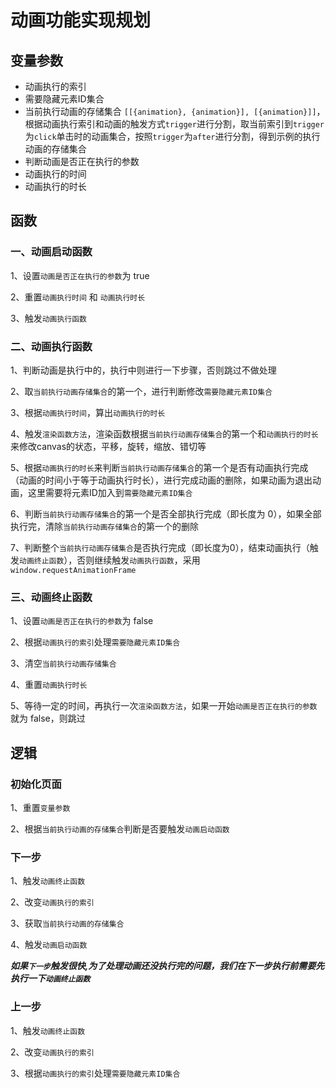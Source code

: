 # 动画功能实现规划

## 变量参数
- 动画执行的索引
- 需要隐藏元素ID集合
- 当前执行动画的存储集合 `[[{animation}, {animation}], [{animation}]]`，根据动画执行索引和动画的触发方式`trigger`进行分割，取当前索引到`trigger`为`click`单击时的动画集合，按照`trigger`为`after`进行分割，得到示例的执行动画的存储集合
- 判断动画是否正在执行的参数
- 动画执行的时间
- 动画执行的时长


## 函数
### 一、动画启动函数

1、设置`动画是否正在执行的参数`为 true

2、重置`动画执行时间` 和 `动画执行时长`

3、触发`动画执行函数`

### 二、动画执行函数

1、判断动画是执行中的，执行中则进行一下步骤，否则跳过不做处理

2、取`当前执行动画存储集合`的第一个，进行判断修改`需要隐藏元素ID集合`

3、根据`动画执行时间`，算出`动画执行的时长`

4、触发`渲染函数方法`，渲染函数根据`当前执行动画存储集合`的第一个和`动画执行的时长`来修改canvas的状态，平移，旋转，缩放、错切等

5、根据`动画执行的时长`来判断`当前执行动画存储集合`的第一个是否有动画执行完成（动画的时间小于等于动画执行时长），进行完成动画的删除，如果动画为退出动画，这里需要将元素ID加入到`需要隐藏元素ID集合`

6、判断`当前执行动画存储集合`的第一个是否全部执行完成（即长度为 0），如果全部执行完，清除`当前执行动画存储集合`的第一个的删除

7、判断整个`当前执行动画存储集合`是否执行完成（即长度为0），结束动画执行（触发`动画终止函数`），否则继续触发`动画执行函数`，采用`window.requestAnimationFrame`

### 三、动画终止函数

1、设置`动画是否正在执行的参数`为 false

2、根据`动画执行的索引`处理`需要隐藏元素ID集合`

3、清空`当前执行动画存储集合`

4、重置`动画执行时长`

5、等待一定的时间，再执行一次`渲染函数方法`，如果一开始`动画是否正在执行的参数`就为 false，则跳过

## 逻辑

### 初始化页面
1、重置`变量参数`

2、根据`当前执行动画的存储集合`判断是否要触发`动画启动函数`

### 下一步

1、触发`动画终止函数`

2、改变`动画执行的索引`

3、获取`当前执行动画的存储集合`

4、触发`动画启动函数`

***如果`下一步`触发很快,为了处理动画还没执行完的问题，我们在下一步执行前需要先执行一下`动画终止函数`***

### 上一步

1、触发`动画终止函数`

2、改变`动画执行的索引`

3、根据`动画执行的索引`处理`需要隐藏元素ID集合`
